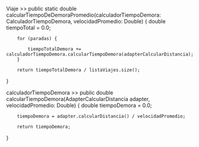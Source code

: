 

Viaje >> public static double calcularTiempoDeDemoraPromedio(calculadorTiempoDemora: CalculadorTiempoDemora, velocidadPromedio: Double) { 
        double tiempoTotal = 0.0;

   

        for (paradas) {
            
            tiempoTotalDemora += calculadorTiempoDemora.calcularTiempoDemora(adapterCalcularDistancia);
        }

        return tiempoTotalDemora / listaViajes.size();



}



calculadorTiempoDemora >> public double calcularTiempoDemora(AdapterCalcularDistancia adapter, velocidadPromedio: Double) {
        double tiempoDemora = 0.0;
        

        tiempoDemora = adapter.calcularDistancia() / velocidadPromedio;

        return tiempoDemora;
}